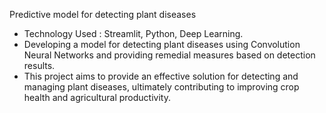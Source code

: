 Predictive model for detecting plant diseases
- Technology Used : Streamlit, Python, Deep Learning.
- Developing a model for detecting plant diseases using Convolution Neural Networks and providing remedial measures based on detection results.
- This project aims to provide an effective solution for detecting and managing plant diseases, ultimately contributing to improving crop health and agricultural productivity.
